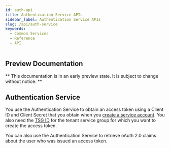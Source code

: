 ```yaml
---
id: auth-api
title: Authentication Service APIs
sidebar_label: Authentication Service APIs
slug: /api/auth-service
keywords:
  - Common Services
  - Reference
  - API
---
```


<head>
  <meta name="robots" content="noindex"/>
</head>

## Preview Documentation

** This documentation is in an early preview state. It is subject to change without notice. **

## Authentication Service

You use the Authentication Service to obtain an access token using a Client ID and Client Secret
that you obtain when you [create a service account](/sase-services/docs/service-accounts).
You also need the [TSG ID](/sase-services/docs/tenant-service-groups) for the tenant service group 
for which you want to create the access token.

You can also use the Authentication Service to retrieve oAuth 2.0 claims about the user who was
issued an access token.

